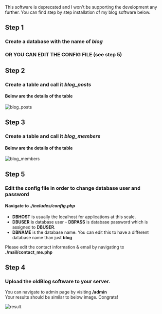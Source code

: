 This software is deprecated and I won't be supporting the development any further. You can find step by step installation of my blog software below.
## Step 1
### Create a database with the name of *blog*
### OR YOU CAN EDIT THE CONFIG FILE (see step 5)

## Step 2
### Create a table and call it *blog_posts*
#### Below are the details of the table
![blog_posts](https://i.gyazo.com/565fab096f5cc6e87345496f75c4a135.png)

## Step 3
### Create a table and call it *blog_members*
#### Below are the details of the table
![blog_members](https://i.gyazo.com/f022725c9fbebe62cd0fad1c00fa78ab.png)

## Step 5
### Edit the config file in order to change database user and password
#### Navigate to *./includes/config.php*
<ul>
 <li><b>DBHOST</b> is usually the localhost for applications at this scale.</li>
 <li><b>DBUSER</b> is database user - <b>DBPASS</b> is database password which is assigned to <b>DBUSER</b>.</li>
 <li><b>DBNAME</b> is the database name. You can edit this to have a different database name than just <b>blog</b></li>
</ul>
<p>Please edit the contact information & email by navigating to <b>./mail/contact_me.php</b></p>

## Step 4
### Upload the oldBlog software to your server.
<p>You can navigate to admin page by visiting <b>/admin</b>
<br>Your results should be similar to below image. Congrats!</p>

![result](https://i.gyazo.com/9b4e0968fb252ac3c651f4e0fdc8b0d4.jpg)
